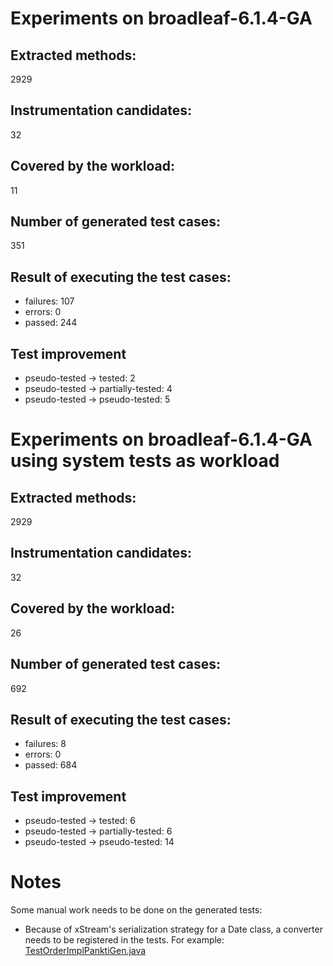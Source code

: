 # Experiments on broadleaf-6.1.4-GA

## Extracted methods:

2929

## Instrumentation candidates:

32

## Covered by the workload:

11

## Number of generated test cases:

351

## Result of executing the test cases:

- failures: 107
- errors: 0
- passed: 244

## Test improvement

- pseudo-tested -> tested: 2
- pseudo-tested -> partially-tested: 4
- pseudo-tested -> pseudo-tested: 5

# Experiments on broadleaf-6.1.4-GA using system tests as workload

## Extracted methods:

2929

## Instrumentation candidates:

32

## Covered by the workload:

26

## Number of generated test cases:

692

## Result of executing the test cases:

- failures: 8
- errors: 0
- passed: 684

## Test improvement

- pseudo-tested -> tested: 6
- pseudo-tested -> partially-tested: 6
- pseudo-tested -> pseudo-tested: 14

# Notes

Some manual work needs to be done on the generated tests:

- Because of xStream's serialization strategy for a Date class, a converter needs to be registered in the tests. For example: [TestOrderImplPanktiGen.java](https://github.com/gluckzhang/BroadleafCommerce/blob/broadleaf-6.1.4-GA-pankti/core/broadleaf-framework/src/test/java/org/broadleafcommerce/core/order/domain/TestOrderImplPanktiGen.java)
